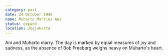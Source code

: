 ```yaml
---
category: past
date: 24 October 1948
name: Muharto Marries Ani
status: expand
location: Jogjakarta
---
```

Ani and Muharto marry. The day is marked by equal measures of joy and sadness, as the absence of Bob Freeberg weighs heavy on Muharto's heart.
